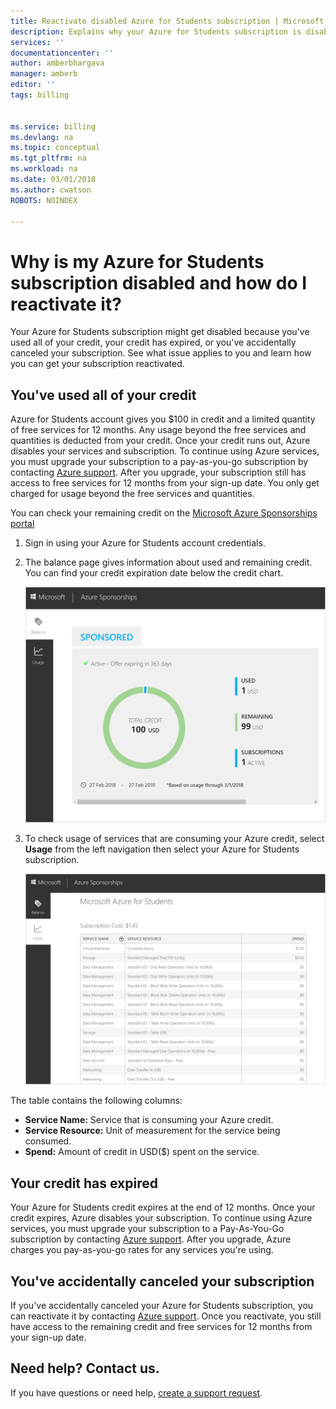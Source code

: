 ```yaml
---
title: Reactivate disabled Azure for Students subscription | Microsoft Docs
description: Explains why your Azure for Students subscription is disabled and how to reactivate it.
services: ''
documentationcenter: ''
author: amberbhargava
manager: amberb
editor: ''
tags: billing


ms.service: billing
ms.devlang: na
ms.topic: conceptual
ms.tgt_pltfrm: na
ms.workload: na
ms.date: 03/01/2018
ms.author: cwatson
ROBOTS: NOINDEX

---
```

# Why is my Azure for Students subscription disabled and how do I reactivate it?

Your Azure for Students subscription might get disabled because you've used all of your credit, your credit has expired, or you've accidentally canceled your subscription. See what issue applies to you and learn how you can get your subscription reactivated.

## You've used all of your credit

Azure for Students account gives you $100 in credit and a limited quantity of free services for 12 months. Any usage beyond the free services and quantities is deducted from your credit. Once your credit runs out, Azure disables your services and subscription. To continue using Azure services, you must upgrade your subscription to a pay-as-you-go subscription by contacting [Azure support](https://portal.azure.com/?#blade/Microsoft_Azure_Support/HelpAndSupportBlade). After you upgrade, your subscription still has access to free services for 12 months from your sign-up date. You only get charged for usage beyond the free services and quantities.

You can check your remaining credit on the [Microsoft Azure Sponsorships portal](https://www.microsoftazuresponsorships.com/balance)

1. Sign in using your Azure for Students account credentials.
2. The balance page gives information about used and remaining credit. You can find your credit expiration date below the credit chart.  
   
    ![Screenshot that shows credit information for Azure for Students subscription](./media/billing-azurestudents-subscription-disabled/azurestudents-credit-balance.png)

3. To check usage of services that are consuming your Azure credit, select **Usage** from the left navigation then select your Azure for Students subscription.

    ![Screenshot that shows usage information for Azure for Students credit](./media/billing-azurestudents-subscription-disabled/azurestudents-credit-usage.png)

The table contains the following columns:

* **Service Name:** Service that is consuming your Azure credit.
* **Service Resource:** Unit of measurement for the service being consumed.
* **Spend:** Amount of credit in USD($) spent on the service.

## Your credit has expired

Your Azure for Students credit expires at the end of 12 months. Once your credit expires, Azure disables your subscription. To continue using Azure services, you must upgrade your subscription to a Pay-As-You-Go subscription by contacting [Azure support](https://portal.azure.com/?#blade/Microsoft_Azure_Support/HelpAndSupportBlade). After you upgrade, Azure charges you pay-as-you-go rates for any services you're using.

## You've accidentally canceled your subscription

If you've accidentally canceled your Azure for Students subscription, you can reactivate it by contacting [Azure support](https://portal.azure.com/?#blade/Microsoft_Azure_Support/HelpAndSupportBlade). Once you reactivate, you still have access to the remaining credit and free services for 12 months from your sign-up date.

## Need help? Contact us.

If you have questions or need help, [create a support request](https://portal.azure.com/#blade/Microsoft_Azure_Support/HelpAndSupportBlade/newsupportrequest).
